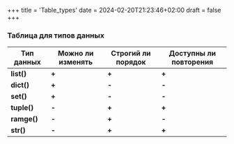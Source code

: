 +++
title = 'Table_types'
date = 2024-02-20T21:23:46+02:00
draft = false
+++
### Таблица для типов данных
| Тип данных | Можно ли изменять | Строгий ли порядок | Доступны ли повторения | 
| --- | --- | --- | --- | 
|**list()**|**+**|**+**|**+**|
|**dict()**|**+**|**-**|**-**|
|**set()**|**+**|**-**|**-**|
|**tuple()**|**-**|**+**|**+**|
|**ramge()**|**-**|**+**|**-**|
|**str()**|**-**|**+**|**+**|
